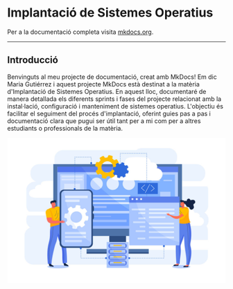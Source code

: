 # Implantació de Sistemes Operatius

Per a la documentació completa visita [mkdocs.org](https://www.mkdocs.org).

---
## Introducció

Benvinguts al meu projecte de documentació, creat amb MkDocs! Em dic Maria Gutiérrez i aquest projecte MkDocs està destinat a la matèria d'Implantació de Sistemes Operatius. En aquest lloc, documentaré de manera detallada els diferents sprints i fases del projecte relacionat amb la instal·lació, configuració i manteniment de sistemes operatius. L'objectiu és facilitar el seguiment del procés d'implantació, oferint guies pas a pas i documentació clara que pugui ser útil tant per a mi com per a altres estudiants o professionals de la matèria.

![intro](./fotos/fotointro.jpg)
